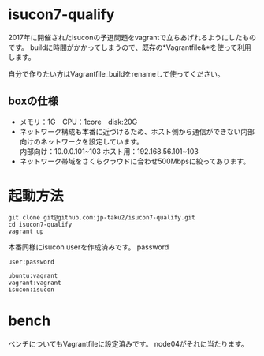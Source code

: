 # isucon7-qualify

2017年に開催されたisuconの予選問題をvagrantで立ちあげれるようにしたものです。
buildに時間がかかってしまうので、既存の*Vagrantfile&*を使って利用します。

自分で作りたい方はVagrantfile_buildをrenameして使ってください。

## boxの仕様
- メモリ：1G　CPU：1core　disk:20G
- ネットワーク構成も本番に近づけるため、ホスト側から通信ができない内部向けのネットワークを設定しています。  
内部向け：10.0.0.101~103
ホスト用：192.168.56.101~103
- ネットワーク帯域をさくらクラウドに合わせ500Mbpsに絞ってあります。


# 起動方法

```
git clone git@github.com:jp-taku2/isucon7-qualify.git
cd isucon7-qualify
vagrant up
```

本番同様にisucon userを作成済みです。
password

```
user:password

ubuntu:vagrant
vagrant:vagrant
isucon:isucon
```

# bench
ベンチについてもVagrantfileに設定済みです。
node04がそれに当たります。


